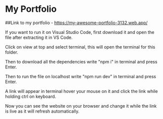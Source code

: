 # My Portfolio

##Link to my portfolio - https://my-awesome-portfolio-3132.web.app/

If you want to run it on Visual Studio Code, first download it and open the file after extracting it in VS Code.

Click on view at top and select terminal, this will open the terminal for this folder.

Then to download all the dependencies write "npm i" in terminal and press Enter.

Then to run the file on localhost write "npm run dev" in terminal and press Enter.

A link will appear in terminal hover your mouse on it and click the link while holding ctrl on keyboard.

Now you can see the website on your browser and change it while the link is live as it will refresh automatically.
